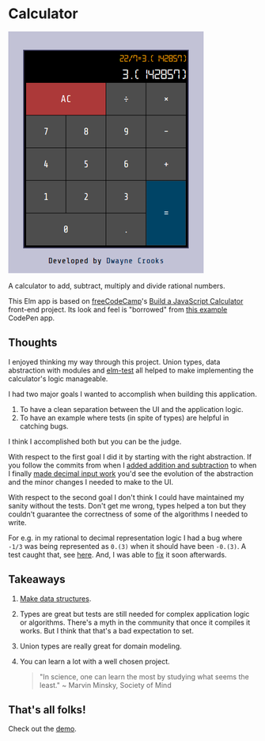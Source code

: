 # Calculator

![A screenshot of the Calculator](/calculator.png)

A calculator to add, subtract, multiply and divide rational numbers.

This Elm app is based on [freeCodeCamp](https://www.freecodecamp.com/)'s
[Build a JavaScript Calculator](https://learn.freecodecamp.org/front-end-libraries/front-end-libraries-projects/build-a-javascript-calculator/)
front-end project. Its look and feel is "borrowed" from
[this example](https://codepen.io/freeCodeCamp/full/wgGVVX) CodePen app.

## Thoughts

I enjoyed thinking my way through this project. Union types, data abstraction
with modules and [elm-test](https://github.com/elm-explorations/test) all
helped to make implementing the calculator's logic manageable.

I had two major goals I wanted to accomplish when building this application.

1. To have a clean separation between the UI and the application logic.
2. To have an example where tests (in spite of types) are helpful in catching
bugs.

I think I accomplished both but you can be the judge.

With respect to the first goal I did it by starting with the right abstraction.
If you follow the commits from when I
[added addition and subtraction](https://github.com/dwayne/elm-calculator/commit/21b89460ee169de1f30efd66b327bb299852688f)
to when I finally [made decimal input work](https://github.com/dwayne/elm-calculator/commit/1e0785589a3b2f5ff559b1c1617038df199f9cb7)
you'd see the evolution of the abstraction and the minor changes I needed to
make to the UI.

With respect to the second goal I don't think I could have maintained my sanity
without the tests. Don't get me wrong, types helped a ton but they couldn't
guarantee the correctness of some of the algorithms I needed to write.

For e.g. in my rational to decimal representation logic I had a bug where
`-1/3` was being represented as `0.(3)` when it should have been `-0.(3)`. A
test caught that, see [here](https://github.com/dwayne/elm-calculator/blob/f55790975ee68167f762da318f23c301be982b2c/tests/Test/Calculator.elm#L282).
And, I was able to [fix](https://github.com/dwayne/elm-calculator/commit/87c49787dea873d1897317ffce799f6ae5b76586)
it soon afterwards.

## Takeaways

1. [Make data structures](https://www.youtube.com/watch?v=x1FU3e0sT1I).
2. Types are great but tests are still needed for complex application logic or
algorithms. There's a myth in the community that once it compiles it works.
But I think that that's a bad expectation to set.
3. Union types are really great for domain modeling.
4. You can learn a lot with a well chosen project.

   > "In science, one can learn
the most by studying what seems the least." ~ Marvin Minsky, Society of Mind

## That's all folks!

Check out the [demo](https://dwayne.github.io/elm-calculator/).
